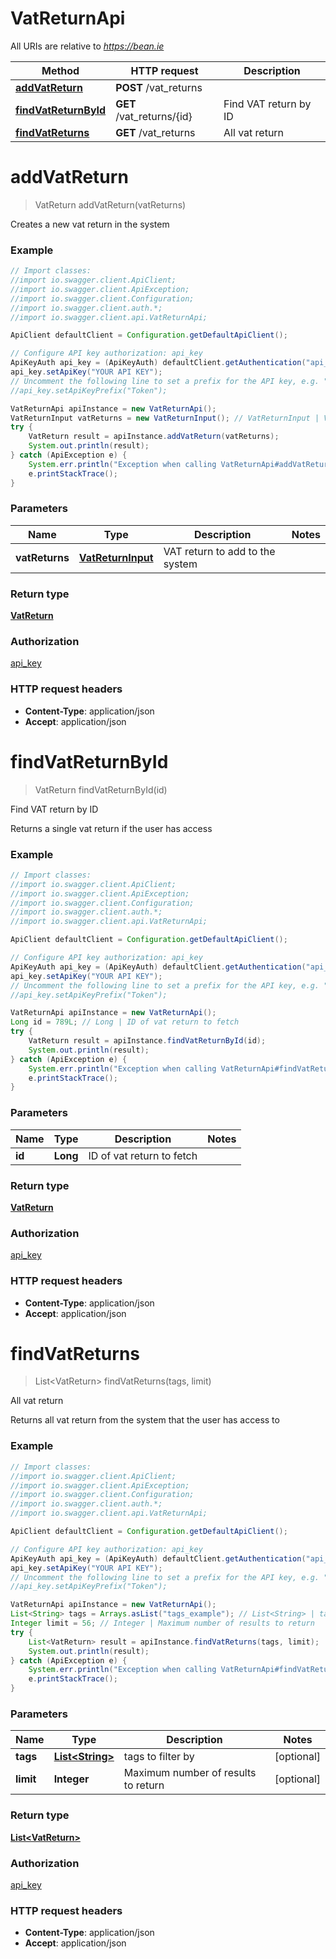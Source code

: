 # VatReturnApi

All URIs are relative to *https://bean.ie*

Method | HTTP request | Description
------------- | ------------- | -------------
[**addVatReturn**](VatReturnApi.md#addVatReturn) | **POST** /vat_returns | 
[**findVatReturnById**](VatReturnApi.md#findVatReturnById) | **GET** /vat_returns/{id} | Find VAT return by ID
[**findVatReturns**](VatReturnApi.md#findVatReturns) | **GET** /vat_returns | All vat return


<a name="addVatReturn"></a>
# **addVatReturn**
> VatReturn addVatReturn(vatReturns)



Creates a new vat return in the system

### Example
```java
// Import classes:
//import io.swagger.client.ApiClient;
//import io.swagger.client.ApiException;
//import io.swagger.client.Configuration;
//import io.swagger.client.auth.*;
//import io.swagger.client.api.VatReturnApi;

ApiClient defaultClient = Configuration.getDefaultApiClient();

// Configure API key authorization: api_key
ApiKeyAuth api_key = (ApiKeyAuth) defaultClient.getAuthentication("api_key");
api_key.setApiKey("YOUR API KEY");
// Uncomment the following line to set a prefix for the API key, e.g. "Token" (defaults to null)
//api_key.setApiKeyPrefix("Token");

VatReturnApi apiInstance = new VatReturnApi();
VatReturnInput vatReturns = new VatReturnInput(); // VatReturnInput | VAT return to add to the system
try {
    VatReturn result = apiInstance.addVatReturn(vatReturns);
    System.out.println(result);
} catch (ApiException e) {
    System.err.println("Exception when calling VatReturnApi#addVatReturn");
    e.printStackTrace();
}
```

### Parameters

Name | Type | Description  | Notes
------------- | ------------- | ------------- | -------------
 **vatReturns** | [**VatReturnInput**](VatReturnInput.md)| VAT return to add to the system |

### Return type

[**VatReturn**](VatReturn.md)

### Authorization

[api_key](../README.md#api_key)

### HTTP request headers

 - **Content-Type**: application/json
 - **Accept**: application/json

<a name="findVatReturnById"></a>
# **findVatReturnById**
> VatReturn findVatReturnById(id)

Find VAT return by ID

Returns a single vat return if the user has access

### Example
```java
// Import classes:
//import io.swagger.client.ApiClient;
//import io.swagger.client.ApiException;
//import io.swagger.client.Configuration;
//import io.swagger.client.auth.*;
//import io.swagger.client.api.VatReturnApi;

ApiClient defaultClient = Configuration.getDefaultApiClient();

// Configure API key authorization: api_key
ApiKeyAuth api_key = (ApiKeyAuth) defaultClient.getAuthentication("api_key");
api_key.setApiKey("YOUR API KEY");
// Uncomment the following line to set a prefix for the API key, e.g. "Token" (defaults to null)
//api_key.setApiKeyPrefix("Token");

VatReturnApi apiInstance = new VatReturnApi();
Long id = 789L; // Long | ID of vat return to fetch
try {
    VatReturn result = apiInstance.findVatReturnById(id);
    System.out.println(result);
} catch (ApiException e) {
    System.err.println("Exception when calling VatReturnApi#findVatReturnById");
    e.printStackTrace();
}
```

### Parameters

Name | Type | Description  | Notes
------------- | ------------- | ------------- | -------------
 **id** | **Long**| ID of vat return to fetch |

### Return type

[**VatReturn**](VatReturn.md)

### Authorization

[api_key](../README.md#api_key)

### HTTP request headers

 - **Content-Type**: application/json
 - **Accept**: application/json

<a name="findVatReturns"></a>
# **findVatReturns**
> List&lt;VatReturn&gt; findVatReturns(tags, limit)

All vat return

Returns all vat return from the system that the user has access to

### Example
```java
// Import classes:
//import io.swagger.client.ApiClient;
//import io.swagger.client.ApiException;
//import io.swagger.client.Configuration;
//import io.swagger.client.auth.*;
//import io.swagger.client.api.VatReturnApi;

ApiClient defaultClient = Configuration.getDefaultApiClient();

// Configure API key authorization: api_key
ApiKeyAuth api_key = (ApiKeyAuth) defaultClient.getAuthentication("api_key");
api_key.setApiKey("YOUR API KEY");
// Uncomment the following line to set a prefix for the API key, e.g. "Token" (defaults to null)
//api_key.setApiKeyPrefix("Token");

VatReturnApi apiInstance = new VatReturnApi();
List<String> tags = Arrays.asList("tags_example"); // List<String> | tags to filter by
Integer limit = 56; // Integer | Maximum number of results to return
try {
    List<VatReturn> result = apiInstance.findVatReturns(tags, limit);
    System.out.println(result);
} catch (ApiException e) {
    System.err.println("Exception when calling VatReturnApi#findVatReturns");
    e.printStackTrace();
}
```

### Parameters

Name | Type | Description  | Notes
------------- | ------------- | ------------- | -------------
 **tags** | [**List&lt;String&gt;**](String.md)| tags to filter by | [optional]
 **limit** | **Integer**| Maximum number of results to return | [optional]

### Return type

[**List&lt;VatReturn&gt;**](VatReturn.md)

### Authorization

[api_key](../README.md#api_key)

### HTTP request headers

 - **Content-Type**: application/json
 - **Accept**: application/json

